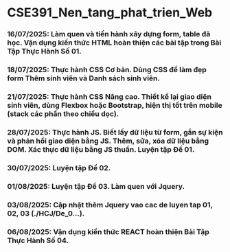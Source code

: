 # CSE391_Nen_tang_phat_trien_Web
### 16/07/2025: Làm quen và tiến hành xây dựng form, table đã học. Vận dụng kiến thức HTML hoàn thiện các bài tập trong Bài Tập Thực Hành Số 01.
### 18/07/2025: Thực hành CSS Cơ bản. Dùng CSS để làm đẹp form Thêm sinh viên và Danh sách sinh viên.
### 21/07/2025: Thực hành CSS Nâng cao. Thiết kế lại giao diện sinh viên, dùng Flexbox hoặc Bootstrap, hiện thị tốt trên mobile (stack các phần theo chiều dọc).
### 28/07/2025: Thực hành JS. Biết lấy dữ liệu từ form, gắn sự kiện và phản hồi giao diện bằng JS. Thêm, sửa, xóa dữ liệu bằng DOM. Xác thực dữ liệu bằng JS thuần. Luyện tập Đề 01.
### 30/07/2025: Luyện tập Đề 02.
### 01/08/2025: Luyện tập Đề 03. Làm quen với Jquery.
### 03/08/2025: Cập nhật thêm Jquery vao cac de luyen tap 01, 02, 03 (./HCJ/De_0...).
### 06/08/2025: Vận dụng kiến thức REACT hoàn thiện Bài Tập Thực Hành Số 04.
